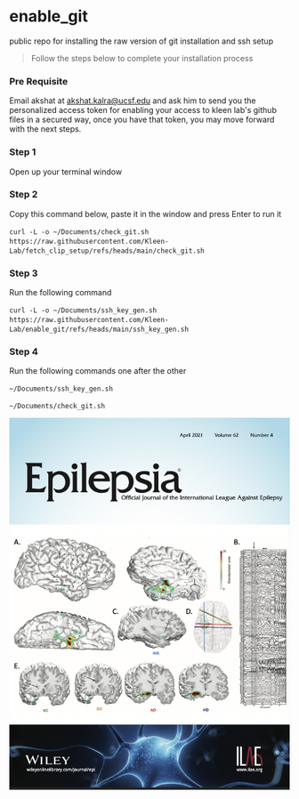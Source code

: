 # enable_git
public repo for installing the raw version of git installation and ssh setup

> Follow the steps below to complete your installation process

### Pre Requisite
Email akshat at akshat.kalra@ucsf.edu and ask him to send you the personalized access token for enabling your access to kleen lab's github files in a secured way, once you have that token, you may move forward with the next steps.

### Step 1
Open up your terminal window

### Step 2
Copy this command below, paste it in the window and press Enter to run it 

`curl -L -o ~/Documents/check_git.sh https://raw.githubusercontent.com/Kleen-Lab/fetch_clip_setup/refs/heads/main/check_git.sh`

### Step 3
Run the following command 

`curl -L -o ~/Documents/ssh_key_gen.sh https://raw.githubusercontent.com/Kleen-Lab/enable_git/refs/heads/main/ssh_key_gen.sh`

### Step 4
Run the following commands one after the other

`~/Documents/ssh_key_gen.sh`

`~/Documents/check_git.sh`

![OPSCEA_cover](assets/OPSCEA_cover.png)